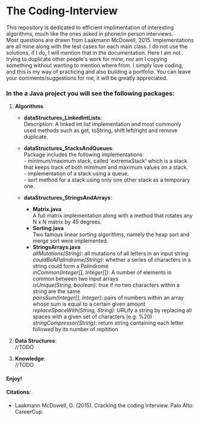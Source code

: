 # The Coding-Interview
  This repository is dedicated to efficient implimentation of interesting algorithms, much like the ones asked in phone/in person interviews. </br> Most questions are drawn from Laakmann McDowell, 2015. Implementations are all mine along with the test cases for each main class. I do not use the solutions, if I do, I will mention that in the documentation. Here I am not trying to duplicate other people's work for mine, nor am I copying something without wanting to mention where from. I simply love coding, and this is my way of practicing and also building a portfolio. You can leave your comments/suggestions for me, it will be greatly appreciated.
### In the a Java project you will see the following packages:

   1. **Algorithms**
   
      * **dataStructures_LinkedIntLists**:  
         Description: A linked int list implementation and most commonly used methods such as get, toString, shift left/right and remove duplicate. 
      
      * **dataStructures_StacksAndQueues**:  
         Package includes the following implementations:   
            - minimum/maximum stack, called 'extremaStack' which is a stack that keeps track of both minimum and maximum values on a stack.  
            - implementation of a stack using a queue.  
            - sort method for a stack using only one other stack as a temporary one.  
      
      * **dataStructures_StringsAndArrays**:  
         - **Matrix.java**  
            A full matrix implementation along with a method that rotates any N x N matrix by 45 degrees.
         - **Sorting.java**  
            Two famous linear sorting algorithms, namely the heap sort and merge sort were implemented.
         - **StringsArrays.java**  
               *allMutations(String)*: all mutations of all letters in an input string  
               *couldBeAPalindrome(String)*: whether a series of characters in a string could form a Palindrome  
               *inCommon(Integer[], Integer[])*: A number of elements in common between two input arrays  
               *isUnique(String, boolean)*: true if no two characters within a string are the same  
               *pairsSum(Integer[], Integer)*: pairs of numbers within an array whose sum is equal to a certain given amount  
               *replaceSpaceWith(String, String)*: URLify a string by replacing all spaces with a given set of characters (e.g. %20)
               *stringCompressor(String)*: return string containing each letter followed by its number of repitition  
      
   2. **Data Structures**:  
      //TODO
   3. **Knowledge**:  
      //TODO
  
#### Enjoy!

#### Citations:
- Laakmann McDowell, G. (2015). Cracking the coding interview. Palo Alto: CareerCup.
